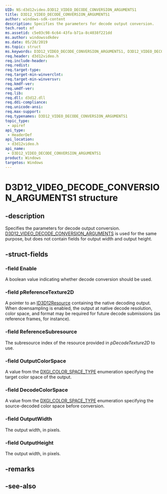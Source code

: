 ```yaml
---
UID: NS:d3d12video.D3D12_VIDEO_DECODE_CONVERSION_ARGUMENTS1
title: D3D12_VIDEO_DECODE_CONVERSION_ARGUMENTS1
author: windows-sdk-content
description: Specifies the parameters for decode output conversion.
tech.root: mf
ms.assetid: c5e03c98-6c64-43fa-b71a-8c4038f221dd
ms.author: windowssdkdev
ms.date: 05/28/2019
ms.topic: struct
ms.keywords: D3D12_VIDEO_DECODE_CONVERSION_ARGUMENTS1, D3D12_VIDEO_DECODE_CONVERSION_ARGUMENTS1, 
req.header: d3d12video.h
req.include-header:
req.redist:
req.target-type:
req.target-min-winverclnt:
req.target-min-winversvr:
req.kmdf-ver:
req.umdf-ver:
req.lib:
req.dll: d3d12.dll
req.ddi-compliance:
req.unicode-ansi:
req.max-support:
req.typenames: D3D12_VIDEO_DECODE_CONVERSION_ARGUMENTS1
topic_type: 
 - apiref
api_type: 
 - HeaderDef
api_location: 
 - d3d12video.h
api_name: 
 - D3D12_VIDEO_DECODE_CONVERSION_ARGUMENTS1
product: Windows
targetos: Windows
---
```


# D3D12_VIDEO_DECODE_CONVERSION_ARGUMENTS1 structure

## -description

Specifies the parameters for decode output conversion.  [D3D12_VIDEO_DECODE_CONVERSION_ARGUMENTS](ns-d3d12video-d3d12_video_decode_conversion_arguments) is used for the same purpose, but does not contain fields for output width and output height.

## -struct-fields

### -field Enable

A boolean value indicating whether decode conversion should be used.
 
### -field pReferenceTexture2D

A pointer to an [ID3D12Resource](https://docs.microsoft.com/windows/desktop/api/d3d12/nn-d3d12-id3d12resource) containing the native decoding output. When downsampling is enabled, the output at native decode resolution, color space, and format may be required for future decode submissions (as reference frames, for instance).
 
### -field ReferenceSubresource

The subresource index of the resource provided in *pDecodeTexture2D* to use.
 
### -field OutputColorSpace

A value from the [DXGI_COLOR_SPACE_TYPE](https://docs.microsoft.com/windows/desktop/api/dxgicommon/ne-dxgicommon-dxgi_color_space_type) enumeration specifying the target color space of the output.
 
### -field DecodeColorSpace

A value from the [DXGI_COLOR_SPACE_TYPE](https://docs.microsoft.com/windows/desktop/api/dxgicommon/ne-dxgicommon-dxgi_color_space_type) enumeration specifying the source-decoded color space before conversion.
 
### -field OutputWidth

The output width, in pixels.

### -field OutputHeight

The output width, in pixels.

## -remarks

## -see-also